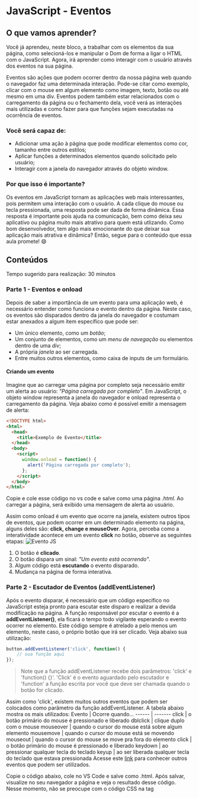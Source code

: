 # JavaScript - Eventos
## O que vamos aprender?
Você já aprendeu, neste bloco, a trabalhar com os elementos da sua página, como selecioná-los e manipular o Dom de forma a ligar o HTML com o JavaScript. Agora, irá aprender como interagir com o usuário através dos eventos na sua página.

Eventos são ações que podem ocorrer dentro da nossa página web quando o navegador faz uma determinada interação. Pode-se citar como exemplo, clicar com o mouse em algum elemento como imagem, texto, botão ou até mesmo em uma div. Eventos podem também estar relacionados com o carregamento da página ou o fechamento dela, você verá as interações mais utilizadas e como fazer para que funções sejam executadas na ocorrência de eventos.

### Você será capaz de:
* Adicionar uma ação à página que pode modificar elementos como cor, tamanho entre outros estilos;
* Aplicar funções a determinados elementos quando solicitado pelo usuário;
* Interagir com a janela do navegador através do objeto window.

### Por que isso é importante?
Os eventos em JavaScript tornam as aplicações web mais interessantes, pois permitem uma interação com o usuário. A cada clique do mouse ou tecla pressionada, uma resposta pode ser dada de forma dinâmica. Essa resposta é importante pois ajuda na comunicação, bem como deixa seu aplicativo ou página muito mais atrativo para quem está utlizando. Como bom desenvolvedor, tem algo mais emocionante do que deixar sua aplicação mais atrativa e dinâmica? Então, segue para o conteúdo que essa aula promete! :smile:

## Conteúdos
Tempo sugerido para realização: 30 minutos
### Parte 1 - Eventos e onload
Depois de saber a importância de um evento para uma aplicação web, é necessário entender como funciona o evento dentro da página. Neste caso, os eventos são disparados dentro da janela do navegador e costumam estar anexados a algum item específico que pode ser:
* Um único elemento, como um *botão*;
* Um conjunto de elementos, como um *menu de navegação* ou elementos dentro de uma *div*;
* A própria *janela* ao ser carregada.
* Entre muitos outros elementos, como caixa de inputs de um formulário.

#### Criando um evento
Imagine que ao carregar uma página por completo seja necessário emitir um alerta ao usuário: *"Página carregada por completo"*. Em JavaScript, o objeto window representa a janela do navegador e onload representa o carregamento da página. Veja abaixo como é possível emitir a mensagem de alerta:
```html
<!DOCTYPE html>
<html>
  <head>
    <title>Exemplo de Evento</title>
  </head>
  <body>
    <script>
      window.onload = function() {
        alert('Página carregada por completo');
      };
    </script>
  </body>
</html>

```
Copie e cole esse código no vs code e salve como uma página *.html*. Ao carregar a página, será exibido uma mensagem de alerta ao usuário.

Assim como onload é um evento que ocorre na janela, existem outros tipos de eventos, que podem ocorrer em um determinado elemento na página, alguns deles são: **click, change e mouseOver**.
Agora, perceba como a interatividade acontece em um evento **click** no botão, observe as seguintes etapas:
![Evento JS](https://i.ibb.co/DMVPVP2/image-summer-job.jpg)

1. O botão é **clicado**.
2. O botão dispara um sinal: *"Um evento está ocorrendo"*.
3. Algum código está **escutando** o evento disparado.
4. Mudança na página de forma interativa.


### Parte 2 - Escutador de Eventos (addEventListener)
Após o evento disparar, é necessário que um código específico no JavaScript esteja pronto para escutar este disparo e realizar a devida modificação na página.  A função responsável por escutar o evento é a **addEventListener()**, ela ficará o tempo todo vigilante esperando o evento ocorrer no elemento. Este código sempre é atrelado a pelo menos um elemento, neste caso, o próprio botão que irá ser clicado. Veja abaixo sua utilização:
```JavaScript
button.addEventListener('click', function() {
    // sua função aqui
});
``` 
> Note que a função addEventListener recebe dois parâmetros: 'click' e 'function() {}'. 'Click' é o evento aguardado pelo escutador e 'function' a função escrita por você que deve ser chamada quando o botão for clicado.

Assim como 'click', existem muitos outros eventos que podem ser colocados como parâmetro da função addEventListener. A tabela abaixo mostra os mais utilizados:
Evento | Ocorre quando...
------ | -------
click  | o botão primário do mouse é pressionado e liberado
dblclick  | clique duplo com o mouse
mouseover  | quando o cursor do mouse está sobre algum elemento
mousemove  | quando o cursor do mouse está se movendo
mouseout  | quando o cursor do mouse se move pra fora do elemento
click  | o botão primário do mouse é pressionado e liberado
keydown | ao pressionar qualquer tecla do teclado
keyup | ao ser liberada qualquer tecla do teclado que estava pressionada
Acesse este [link](https://www.w3schools.com/jsref/dom_obj_event.asp) para conhecer outros eventos que podem ser utilizados.

Copie o código abaixo, cole no VS Code e salve como .html. Após salvar, visualize no seu navegador a página e veja o resultado desse código. Nesse momento, não se preocupe com o código CSS na tag <style>, foque na parte do HTML e JavaScript para entender melhor o addEventListener. 
```html
<!DOCTYPE html>
<html lang="pt-BR">
  <head>
    <meta charset="UTF-8" />
    <title>Mudando o texto na caixa</title>
    <style>
      body {
        width: 80%;
        margin: auto;
        font-size: 30px;
      }

      .textBox {
        align-items: center;
        border: 1px solid black;
        display: flex;
        height: 150px;
        margin-top: 20px;
        padding: 10px;
        width: 700px;
      }
    </style>
  </head>
  <body>
    Digite seu texto aqui:
    <input id="text" type="text" size="50">
    <br>
    <div class="textBox" id="textBox">Seu Texto aparecerá aqui!!!
    </div>
    <script>
      const text = document.querySelector('#text');
      function writeText() {
        const box = document.querySelector('.textBox');
        box.innerHTML = text.value;
      }
      text.addEventListener('change', writeText);
    </script>
  </body>
</html>

```
Dentro da tag <script>, é possível entender que o elemento com o id "text" é selecionado e a ele adicionado um addEventListener. O evento utilizado é o evento 'change', esse evento ocorre quando um elemento de um formulário é modificado. Observe que para o texto aparecer na caixa embaixo, é necessário que se clique fora da caixa de texto após a sua digitação. Isso ocorre pois o evento 'change' acontece com a mudança de estado desse elemento. Para entender melhor, substitua o evento 'change' por 'keyup'. Percebeu a diferença?

**Como segundo parâmetro do addEventListener é necessário passar uma função**, neste caso, é a função writeText criada. Nessa função, é selecionada a div de classe "textBox" e inserido o texto da caixa de texto dentro da "textBox".

Visualize agora este novo código e tente entender a sua funcionalidade. Mais uma vez, se concentre na parte em HTML e JavaScript. O CSS da tag <style> está apenas auxiliando para que a visualização no navegador seja mais agradável. Preste atenção na estilização com CSS inline colocada dentro da tag div, sua funcionalidade é colorir cada quadrado. Copie, cole todo o código abaixo no VS Code e abra no seu navegador. 
```html
<!DOCTYPE html>
<html lang="pt-BR">
  <head>
    <meta charset="UTF-8" />
    <title>Mudando a cor de fundo</title>
    <style>
      .color {
        cursor: pointer;
        height: 100px;
        margin: 20px;
        width: 100px;
      }

      .container {
        background-color: rgb(219 , 218 , 218);
        border-radius: 10px;
        height: 400px;
        padding: 10px;
        width: 140px;
      }
    </style>
  </head>
  <body>
    <div class="container">
      <center>Mude as cores do fundo da página:</center>
      <div class="color" id="blue" style="background-color: blue;"></div>
      <div class="color" id="red" style="background-color: red;"></div>
      <div class="color" id="green" style="background-color: green;"></div>
    </div>
    <script>
      function changeColorToBlue() {
        const bodyPage = document.body;
        bodyPage.style.backgroundColor = 'blue';
      }
      function changeColorToRed() {
        const bodyPage = document.body;
        bodyPage.style.backgroundColor = 'red';
      }

      const divBlue = document.querySelector('#blue');
      divBlue.addEventListener('click', changeColorToBlue);

      const divRed = document.querySelector('#red');
      divRed.addEventListener('mouseover', changeColorToRed);
    </script>
  </body>
</html>

``` 
Como pode notar, cada função muda a cor de fundo da página para uma determinada cor. Essas funções são chamadas de acordo com o evento que é passado no escutador de eventos. O evento 'click' chama a função que muda o fundo da página para cor azul ao clicar na div de fundo azul. O evento 'mouseover' chama a função que muda para vermelho ao passar o mouse em cima da div vermelha. Agora, crie uma nova função 'changeColorToGreen' e depois atribua à div verde um evento de duplo clique que chame esta função.
### Parte 3 -  Entendendo 'event.target'
Veja o vídeo abaixo. Nele, terá um exemplo prático do uso do addEventListener e uma propriedade para eventos chamada target.
[![Eventos em JavaScript](http://img.youtube.com/vi/MwR6IBrUdDA/0.jpg)](https://www.youtube.com/watch?v=MwR6IBrUdDA "Event JavaScript")


## Vamos fazer juntos!
Agora que você já conhece sobre os eventos do JavaScript, que tal fazermos um encontro ao vivo pelo Zoom para colocarmos juntos a mão na massa?
Aula ao vivo! Vamos pro Slack, onde o link estará disponível.

## Exercícios
Tempo sugerido para realização: 60 minutos

Agora é o momento de praticar a utilização dos eventos em JavaScript. Você criará eventos em botões e divs, além de criar funções que serão chamadas na ocorrência destes eventos.
Para realizar os exercicíos do 1 ao 5, você utilizará o código abaixo.
``` html
<!DOCTYPE html>
<html lang="pt-BR">

  <head>
    <meta charset="UTF-8" />
    <meta name="viewport" content="width=device-width" />
    <title>Ficha Cadastral</title>
    <style>
      .form {
        width: 550px;
      }

      .buttons {
        display: flex;
        justify-content: center;
      }

      .super-box {
        display: flex;
        justify-content: center;
        margin: 0;
      }

      button {
        margin: 10px;
      }

      .registration {
        align-items: center;
        border: solid 1px black;
        display: flex;
        flex-direction: column;
        height: 360px;
        width: 550px;
      }

      .box {
        align-items: center;
        background-color: rgb(228 , 226 , 226);
        border: solid 1px black;
        border-radius: 10px;
        cursor: pointer;
        display: flex;
        height: 50px;
        justify-content: center;
        margin: 10px;
        width: 50px;
      }
    </style>
  </head>
  <body>
    <div class="form">
      <fieldset id="field">
        <div class="line">
          <label for="name">Nome Completo:</label>
          <input name="name" id="name" type="text" size="60" required>
        </div>
        <div class="line">
          <label for="email">Email:</label>
          <input name="email" id="email" type="text" size="60" required>
        </div>
        <div class="line">
          <label for="adress">Endereço:</label>
          <input name="adress" id="adress" type="text" size="60" required>
        </div>
        <div class="line">
          <label for="city">Cidade:</label>
          <input name="city" id="city" type="text" size="60" required>
        </div>
      </fieldset>
      <div class="buttons">
        <button id="submit">Criar Ficha</button>
        <button id="reset">Limpar</button>
        <div class="box" id="blue" style="background-color: blue;"></div>
        <div class="box" id="red" style="background-color: red;"></div>
        <div class="box" id="green" style="background-color: green;"></div>
        <div class="box" id="size-20">20px</div>
        <div class="box" id="size-24">24px</div>
        <div class="box" id="size-28">28px</div>
      </div>
    </div>
    <div class="registration">
      <h1> Ficha Cadastral </h1>
      <div class="form-response" style="font-size: 18px;">
      </div>
    </div>
    <script>
    // seu código aqui !
    </script>
  </body>
</html>
``` 
Leia atentamente os enunciados. Dentro da tag <script>, faça o que se pede! 

1. Crie uma função que alerte assim que a página for toda carregada, utilizando 'onload' aprendido nesta aula. No alerta, faça aparecer a seguinte mensagem: "Crie sua ficha cadastral".

2. Ao clicar no botão 'Criar Ficha', pegue os valores digitados no formulário acima do botão e passe eles para a ficha cadastral abaixo, neste formato:
Ficha Cadastral
Nome: 'nome digitado'
Email: 'email digitado'
Endereço: 'endereço digitado'
Cidade: 'cidade digitada'
![Ficha](https://i.ibb.co/yyL2YVZ/ficha.png)

3. Ao clicar no botão 'Limpar', apague todos os valores da Ficha Cadastral abaixo, deixando limpa a ficha do cliente. 
**Dica: Você pode substituir o que está dentro da div por um valor vazio ("")**

4. Na página, existem 3 divs cada uma de uma cor. **Ao passar o mouse** por cima da div, faça com que o texto inserido na ficha cadastral fique com a cor correspondente a div que o mouse está em cima.

5. Assim como no exercício 4, faça com que o texto mude de acordo com a div. Desta vez, adicione um evento de **duplo clique** a cada uma e mude o tamanho de texto para o específico. Exemplo: Ao clicar duas vezes em '28px', o texto ficará com um tamanho de fonte de 28 píxels.

### Exercício Bônus : Jogo da velha
Para realizar o exercicío bônus, você utilizará o código abaixo.
``` html
<!DOCTYPE html>
<html lang="pt-BR">
  <head>
    <meta charset="UTF-8" />
    <title>Jogo da Velha</title>
    <style>
      body {
        margin: auto;
        width: 450px;
      }

      .box {
        align-items: center;
        border: solid 1px black;
        display: flex;
        justify-content: center;
        height: 150px;
        width: 150px;
      }

      .line {
        display: flex;
        flex-direction: row;
        width: 450px;
      }

      .circle {
        border: solid 10px blue;
        border-radius: 50%;
        height: 100px;
        width: 100px;
      }

      .cross {
        color: red;
        font-family: Verdana, Geneva, Tahoma, sans-serif;
        font-size: 180px;
        padding-bottom: 30px;
      }

      button {
        margin: 15px;
        width: 200px;
      }
    </style>
  </head>
  <body>
    <div class="game">
      <div class="line">
        <div class="box" style="border-left-width: 0;
          border-top-width: 0;"></div>
        <div class="box" style="border-top-width: 0;"></div>
        <div class="box" style="border-right-width: 0;
          border-top-width: 0;"></div>
      </div>
      <div class="line">
        <div class="box" style="border-left-width: 0;"></div>
        <div class="box"></div>
        <div class="box" style="border-right-width: 0;"></div>
      </div>
      <div class="line">
        <div class="box" style="border-left-width: 0;
          border-bottom-width: 0;"></div>
        <div class="box" style="border-bottom-width: 0;"></div>
        <div class="box" style="border-right-width: 0;
          border-bottom-width: 0;"></div>
      </div>
    </div>
    <div class="line">
      Escolha como começar:
      <button id="circle">Círculo</button>
      <button id="cross">X (Xis)</button>
    </div>
    <script>
    // seu código aqui!
    </script>
  </body>
</html>
```
O objetivo do exercício é criar um jogo da velha. Cada quadrado do jogo da velha é uma div de classe 'box'. Ao clicar em um quadrado, será marcado um x ou um círculo dentro da div, de acordo com o último clique. 
Crie o script do seu código dentro da tag <script> de acordo com os enunciados abaixo:
1. Adicione um evento JavaScript que chame uma função 'markFunction' ao clicar em qualquer uma div 'box'. *Dica: as divs estão todas dentro de uma div pai de classe 'game'.*
2. Faça uma função chamada 'markFunction' que cria um elemento div e o insere dentro da div 'box' correspondente ao clique.

Para realizar os números 3 e 4 do exercício, leia o texto abaixo:
Existem duas classes previamente criadas com o nome de 'circle' e 'cross'. A classe 'circle' se for adicionada a uma div fará um estilo de círculo em suas bordas.  A classe 'cross' estilizará um X. 
**Preste atenção pois na div com a classe 'cross' será necessário ter um 'x' minúsculo dentro dela. Já na div com a classe 'circle' não é necessário nada dentro da mesma, o círculo será formado automaticamente com a atribuição da classe**. 

3. Dentro da função 'markFunction' mude a classe do elemento div criado para 'circle', caso o último clique tenho sido um 'x'. Ou para 'cross', caso o último elemento formado tenha sido um círculo. Por padrão, comece o jogo com um círculo. Não esqueça que a div que receber a classe 'cross' precisa ter um 'x' **minúsculo** dentro dela.
4. Crie dois eventos para os botões de escolha inicial e uma função que modifica o padrão de início do jogo para 'circulo' ou 'x'. **Importante: uma vez já clicada a opção inicial, caso haja uma tentativa de outro clique, emita um alerta "Você já escolheu"**.


## Recursos adicionais (opcional)
E aí, gostou do que aprendeu até aqui? Nesta parte, nós colocamos outras referências para você se aprofundar sobre o tema. Artigos, tutoriais, livros etc.
* [Mais exercícios de addEventListener](https://www.mundojs.com.br/2019/06/10/exercicio-facil-evento-com-addeventlistener/)
* [Tutorial JS Eventos no W3 Schools](https://www.w3schools.com/js/js_events.asp)
* [GitHub Page com mais conteúdo explicativo](https://braziljs.github.io/eloquente-javascript/chapters/manipulando-eventos/)
* [Documentação sobre eventos no Developer Mozilla](https://developer.mozilla.org/pt-BR/docs/Aprender/JavaScript/Elementos_construtivos/Events)
* [Tutorial addEventListener Mozilla](https://developer.mozilla.org/pt-BR/docs/Web/API/Element/addEventListener)
